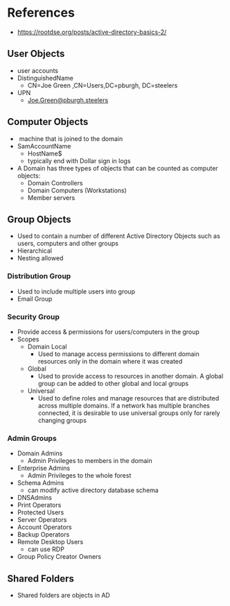 # References
- https://rootdse.org/posts/active-directory-basics-2/

## User Objects
- user accounts
- DistinguishedName 
	- CN=Joe Green ,CN=Users,DC=pburgh, DC=steelers
- UPN
	- Joe.Green@pburgh.steelers

## Computer Objects
-  machine that is joined to the domain
- SamAccountName
	- HostName$
	- typically end with Dollar sign in logs
- A Domain has three types of objects that can be counted as computer objects:
	- Domain Controllers
	- Domain Computers (Workstations)
	- Member servers

## Group Objects
- Used to contain a number of different Active Directory Objects such as users, computers and other groups
- Hierarchical
- Nesting allowed

### Distribution Group
- Used to include multiple users into group
- Email Group

### Security Group
- Provide access & permissions for users/computers in the group
- Scopes
	- Domain Local
		- Used to manage access permissions to different domain resources only in the domain where it was created
	- Global
		- Used to provide access to resources in another domain. A global group can be added to other global and local groups
	- Universal
		- Used to define roles and manage resources that are distributed across multiple domains. If a network has multiple branches connected, it is desirable to use universal groups only for rarely changing groups

### Admin Groups
- Domain Admins
	- Admin Privileges to members in the domain
- Enterprise Admins
	- Admin Privileges to the whole forest
- Schema Admins
	- can modify active directory database schema
- DNSAdmins
- Print Operators
- Protected Users
- Server Operators
- Account Operators
- Backup Operators
- Remote Desktop Users
	- can use RDP 
- Group Policy Creator Owners

## Shared Folders 
- Shared folders are objects in AD
